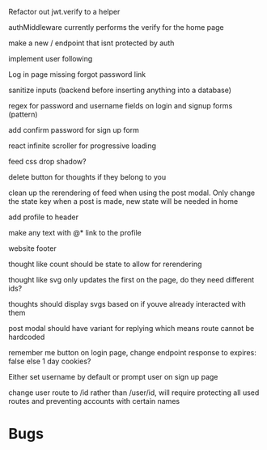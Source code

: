 Refactor out jwt.verify to a helper

authMiddleware currently performs the verify for the home page

make a new / endpoint that isnt protected by auth

implement user following

Log in page missing forgot password link

sanitize inputs (backend before inserting anything into a database)

regex for password and username fields on login and signup forms (pattern)

add confirm password for sign up form

react infinite scroller for progressive loading

feed css drop shadow?

delete button for thoughts if they belong to you

clean up the rerendering of feed when using the post modal. Only change the state key when a post is made, new state will be needed in home

add profile to header

make any text with @* link to the profile

website footer

thought like count should be state to allow for rerendering

thought like svg only updates the first on the page, do they need different ids?

thoughts should display svgs based on if youve already interacted with them

post modal should have variant for replying which means route cannot be hardcoded

remember me button on login page, change endpoint response to expires: false else 1 day cookies?

Either set username by default or prompt user on sign up page

change user route to /id rather than /user/id, will require protecting all used routes and preventing accounts with certain names

# Bugs
